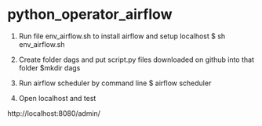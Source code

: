 # python_operator_airflow
1. Run file env_airflow.sh to install airflow and setup localhost
	$ sh env_airflow.sh

2. Create folder dags and put script.py files downloaded on github into that folder
	$mkdir dags 

3. Run airflow scheduler by command line
	$ airflow scheduler
 

4. Open localhost and test

http://localhost:8080/admin/
 
 

